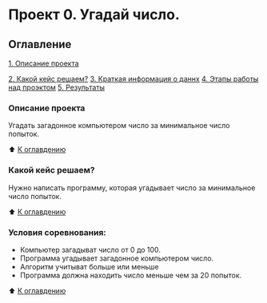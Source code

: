 #  Проект 0. Угадай число.

## Оглавление
[1. Описание проекта]()

[2. Какой кейс решаем?]()
[3. Краткая информация о даннх]()
[4. Этапы работы над проэктом]()
[5. Результаты]()

### Описание проекта
Угадать загадонное компьютером число за минимальное число попыток.

:arrow_up: [К оглавдению]()

### Какой кейс решаем?
Нужно написать программу, которая угадывает число за минимальное число попыток. 

:arrow_up: [К оглавдению]()

### Условия соревнования:
- Компьютер загадыват число от 0 до 100. 
- Программа угадывает загадонное компьютером число.
- Алгоритм учитыват больше или меньше
- Программа должна находить число меньше чем за 20 попыток.

:arrow_up: [К оглавдению]()


